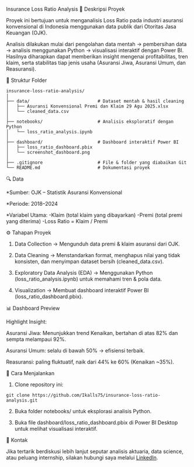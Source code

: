 Insurance Loss Ratio Analysis
📌 Deskripsi Proyek

Proyek ini bertujuan untuk menganalisis Loss Ratio pada industri asuransi konvensional di Indonesia menggunakan data publik dari Otoritas Jasa Keuangan (OJK).

Analisis dilakukan mulai dari pengolahan data mentah → pembersihan data → analisis menggunakan Python → visualisasi interaktif dengan Power BI.
Hasilnya diharapkan dapat memberikan insight mengenai profitabilitas, tren klaim, serta stabilitas tiap jenis usaha (Asuransi Jiwa, Asuransi Umum, dan Reasuransi).



📂 Struktur Folder
```
insurance-loss-ratio-analysis/
│
├── data/                          # Dataset mentah & hasil cleaning
│   ├── Asuransi Konvensional Premi dan Klaim 29 Agu 2025.xlsx
│   └── cleaned_data.csv
│
├── notebooks/                     # Analisis eksploratif dengan Python
│   └── loss_ratio_analysis.ipynb
│
├── dashboard/                     # Dashboard interaktif Power BI
│   ├── loss_ratio_dashboard.pbix
│   └── screenshot_dashboard.png
│
├── .gitignore                     # File & folder yang diabaikan Git
└── README.md                      # Dokumentasi proyek
```



🔍 Data

*Sumber: OJK – Statistik Asuransi Konvensional

*Periode: 2018–2024

*Variabel Utama:
-Klaim (total klaim yang dibayarkan)
-Premi (total premi yang diterima)
-Loss Ratio = Klaim / Premi



⚙️ Tahapan Proyek

1. Data Collection → Mengunduh data premi & klaim asuransi dari OJK.

2. Data Cleaning → Menstandarkan format, menghapus nilai yang tidak konsisten, dan menyimpan dataset bersih (cleaned_data.csv).

3. Exploratory Data Analysis (EDA) → Menggunakan Python (loss_ratio_analysis.ipynb) untuk memahami tren & pola data.

4. Visualization → Membuat dashboard interaktif Power BI (loss_ratio_dashboard.pbix).



📊 Dashboard Preview

Highlight Insight:

Asuransi Jiwa: Menunjukkan trend Kenaikan, bertahan di atas 82% dan sempta melampaui 92%.


Asuransi Umum: selalu di bawah 50% → efisiensi terbaik.

Reasuransi: paling fluktuatif, naik dari 44% ke 60% (Kenaikan ~35%).



🚀 Cara Menjalankan

1. Clone repository ini:
```
git clone https://github.com/Ikalls75/insurance-loss-ratio-analysis.git
```
2. Buka folder notebooks/ untuk eksplorasi analisis Python.

3. Buka file dashboard/loss_ratio_dashboard.pbix di Power BI Desktop untuk melihat visualisasi interaktif.



📧 Kontak

Jika tertarik berdiskusi lebih lanjut seputar analisis aktuaria, data science, atau peluang internship, silakan hubungi saya melalui [LinkedIn](https://www.linkedin.com/in/haikal-al-faruqi/).


